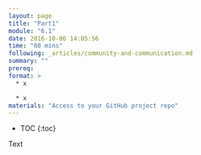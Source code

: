 ```yaml
---
layout: page
title: "Part1"
module: "6.1"
date: 2016-10-06 14:05:56
time: "60 mins"
following: _articles/community-and-communication.md
summary: ""
prereq:
format: >
  * x

  * x
materials: "Access to your GitHub project repo"
---
```

* TOC
{:toc}

Text
